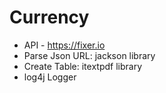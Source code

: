 # Currency

- API - https://fixer.io
- Parse Json URL: jackson library
- Create Table: itextpdf library
- log4j Logger
